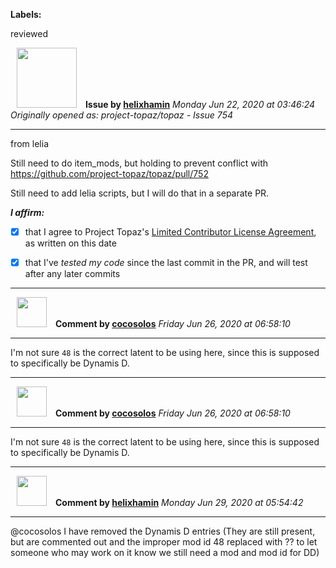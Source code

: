 **Labels:**

reviewed



<a href="https://github.com/helixhamin"><img src="https://avatars1.githubusercontent.com/u/2202779?v=4" width="96" height="96" hspace="10"></img></a> **Issue by [helixhamin](https://github.com/helixhamin)**
_Monday Jun 22, 2020 at 03:46:24_
_Originally opened as: project-topaz/topaz - Issue 754_

----

from lelia

Still need to do item_mods, but holding to prevent conflict with https://github.com/project-topaz/topaz/pull/752
Still need to add lelia scripts, but I will do that in a separate PR.

<!-- place 'x' mark between square [] brackets to affirm: -->
**_I affirm:_**
- [x] that I agree to Project Topaz's [Limited Contributor License Agreement](http://project-topaz.com/blob/release/CONTRIBUTOR_AGREEMENT.md), as written on this date
- [x] that I've _tested my code_ since the last commit in the PR, and will test after any later commits




----
<a href="https://github.com/cocosolos"><img src="https://avatars2.githubusercontent.com/u/2593549?v=4" width="48" height="48" hspace="10"></img></a> **Comment by [cocosolos](https://github.com/cocosolos)**
_Friday Jun 26, 2020 at 06:58:10_

----

I'm not sure `48` is the correct latent to be using here, since this is supposed to specifically be Dynamis D.


----
<a href="https://github.com/cocosolos"><img src="https://avatars2.githubusercontent.com/u/2593549?v=4" width="48" height="48" hspace="10"></img></a> **Comment by [cocosolos](https://github.com/cocosolos)**
_Friday Jun 26, 2020 at 06:58:10_

----

I'm not sure `48` is the correct latent to be using here, since this is supposed to specifically be Dynamis D.


----
<a href="https://github.com/helixhamin"><img src="https://avatars1.githubusercontent.com/u/2202779?v=4" width="48" height="48" hspace="10"></img></a> **Comment by [helixhamin](https://github.com/helixhamin)**
_Monday Jun 29, 2020 at 05:54:42_

----

@cocosolos I have removed the Dynamis D entries (They are still present, but are commented out and the improper mod id 48 replaced with ?? to let someone who may work on it know we still need a mod and mod id for DD)
